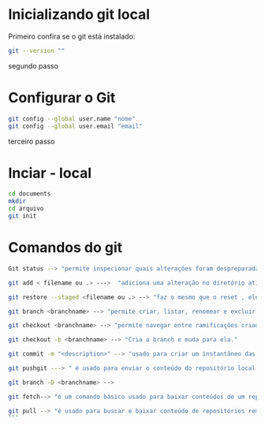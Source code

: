# Inicializando git local

Primeiro confira se o git está instalado:

```bash
git --version ""
``` 

segundo passo

# Configurar o Git

```bash
git config --global user.name "nome"
git config --global user.email "email"
```
terceiro passo 

# Inciar - local

```bash
cd documents 
mkdir
cd arquivo
git init
```

# Comandos do git 
 ```bash
 Git status --> "permite inspecionar quais alterações foram despreparadas, quais não foram e quais arquivos não estão sendo monitorados pelo Git." 
 ````
 ````bash
 git add < filename ou .> --->  "adiciona uma alteração no diretório ativo à área de staging.diz ao Git que você quer incluir atualizações a um arquivo específico no próximo commit." 
 ````
 ````bash
git restore --staged <filename ou .> --> "faz o mesmo que o reset , ele apenas vai fazer com que o HEAD aponte para o último commit, ou seja vai remover o arquivo com mudanças da área de stage."
````
````bash
git branch <branchname> --> "permite criar, listar, renomear e excluir ramificações. Ele não permite alternar entre as ramificações ou reunir um histórico bifurcado de novo."
````
````bash
git checkout <branchname> --> "permite navegar entre ramificações criadas pelo git branch . A verificação de uma ramificação atualiza os arquivos no diretório atual para que fique igual à versão armazenada nessa ramificação e diz ao Git para gravar todos os novos commits nessa ramificação."
````
````bash
git checkout -b <branchname> --> "Cria a branch e muda para ela."
````
````bash
git commit -m "<description>" --> "usado para criar um instantâneo das alterações preparadas em um cronograma de um histórico de projetos do Git."
````
````bash
git pushgit ---> " é usado para enviar o conteúdo do repositório local para um repositório remoto"
````
````bash
git branch -D <branchname> -->
````
````bash
git fetch--> "é um comando básico usado para baixar conteúdos de um repositório remoto. O git fetch é usado em conjunto com git remote , git branch , git checkout e git reset para atualizar um repositório local ao estado de um remoto."
````
````bash
git pull --> "é usado para buscar e baixar conteúdo de repositórios remotos e fazer a atualização imediata ao repositório local para que os conteúdos sejam iguais. Fazer o merge de alterações upstream remotas no repositório local é algo comum em fluxos de trabalho de colaboração baseados em Git."
``` 
